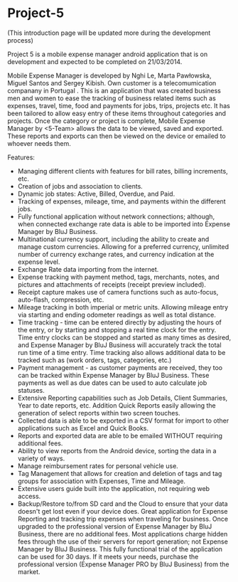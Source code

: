 Project-5
=========

(This introduction page will be updated more during the development process)

Project 5 is a mobile expense manager android application that is on development and expected to be completed on 21/03/2014.

Mobile Expense Manager is developed by Nghi Le, Marta Pawłowska, Miguel Santos and Sergey Kibish. Own customer is a telecomumication companany in Portugal <name added later>. This is an application that was created   business men and women to ease the tracking of business related items such as expenses, travel, time, food and payments for jobs, trips, projects etc. It has been tailored to allow easy entry of these items throughout categories and projects. Once the category or project is complete, Mobile Expense Manager by <5-Team> allows the data to be viewed, saved and exported. These reports and exports can then be viewed on the device or emailed to whoever needs them. 

Features:
* Managing different clients with features for bill rates, billing increments, etc.
* Creation of jobs and association to clients.
* Dynamic job states: Active, Billed, Overdue, and Paid.
* Tracking of expenses, mileage, time, and payments within the different jobs.
* Fully functional application without network connections; although, when connected exchange rate data is able to be imported into Expense Manager by BluJ Business.
* Multinational currency support, including the ability to create and manage custom currencies. Allowing for a preferred currency, unlimited number of currency exchange rates, and currency indication at the expense level.
* Exchange Rate data importing from the internet.
* Expense tracking with payment method, tags, merchants, notes, and pictures and attachments of receipts (receipt preview included).
* Receipt capture makes use of camera functions such as auto-focus, auto-flash, compression, etc.
* Mileage tracking in both imperial or metric units. Allowing mileage entry via starting and ending odometer readings as well as total distance.
* Time tracking - time can be entered directly by adjusting the hours of the entry, or by starting and stopping a real time clock for the entry. Time entry clocks can be stopped and started as many times as desired, and Expense Manager by BluJ Business will accurately track the total run time of a time entry. Time tracking also allows additional data to be tracked such as (work orders, tags, categories, etc.)
* Payment management - as customer payments are received, they too can be tracked within Expense Manager by BluJ Business. These payments as well as due dates can be used to auto calculate job statuses.
* Extensive Reporting capabilities such as Job Details, Client Summaries, Year to date reports, etc. Addition Quick Reports easily allowing the generation of select reports within two screen touches.
* Collected data is able to be exported in a CSV format for import to other applications such as Excel and Quick Books.
* Reports and exported data are able to be emailed WITHOUT requiring additional fees.
* Ability to view reports from the Android device, sorting the data in a variety of ways.
* Manage reimbursement rates for personal vehicle use.
* Tag Management that allows for creation and deletion of tags and tag groups for association with Expenses, Time and Mileage.
* Extensive users guide built into the application, not requiring web access.
* Backup/Restore to/from SD card and the Cloud to ensure that your data doesn't get lost even if your device does.
Great application for Expense Reporting and tracking trip expenses when traveling for business.
Once upgraded to the professional version of Expense Manager by BluJ Business, there are no additional fees. Most applications charge hidden fees through the use of their servers for report generation; not Expense Manager by BluJ Business.
This fully functional trial of the application can be used for 30 days. If it meets your needs, purchase the professional version (Expense Manager PRO by BluJ Business) from the market.
